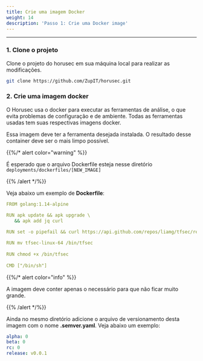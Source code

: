 ```yaml
---
title: Crie uma imagem Docker
weight: 14
description: 'Passo 1: Crie uma Docker image'
---
```


---

### **1. Clone o projeto**
Clone o projeto do horusec em sua máquina local para realizar as modificações.
```bash
git clone https://github.com/ZupIT/horusec.git
```

### **2. Crie uma imagem docker**

O Horusec usa o docker para executar as ferramentas de análise, o que evita problemas de configuração e de ambiente. Todas as ferramentas usadas tem suas respectivas imagens docker.

Essa imagem deve ter a ferramenta desejada instalada. O resultado desse container deve ser o mais limpo possível. 

{{%/* alert color="warning" %}}

É esperado que o arquivo Dockerfile esteja nesse diretório `deployments/dockerfiles/[NEW_IMAGE]`

{{% /alert */%}}

Veja abaixo um exemplo de **Dockerfile**: 

```yaml
FROM golang:1.14-alpine

RUN apk update && apk upgrade \
   && apk add jq curl
   
RUN set -o pipefail && curl https://api.github.com/repos/liamg/tfsec/releases/latest | jq -r ".assets[] | select(.name | contains(\"tfsec-linux-64\")) | .browser_download_url" | xargs wget

RUN mv tfsec-linux-64 /bin/tfsec
 
RUN chmod +x /bin/tfsec
 
CMD ["/bin/sh"]
```

{{%/* alert color="info" %}}

A imagem deve conter apenas o necessário para que não ficar muito grande. 

{{% /alert */%}}

Ainda no mesmo diretório adicione o arquivo de versionamento desta imagem com o nome **.semver.yaml**. Veja abaixo um exemplo: 

```yaml
alpha: 0
beta: 0
rc: 0
release: v0.0.1
```
